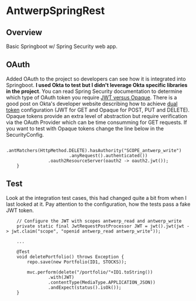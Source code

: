 # AntwerpSpringRest

## Overview
Basic Springboot w/ Spring Security web app. 


## OAuth
Added OAuth to the project so developers can see how it is integrated into Springboot. **I used Okta to test but I didn't leverage Okta specific libraries in the project**. You can read Spring Security documentation to determine which type of OAuth token you require [JWT versus Opaque](https://docs.spring.io/spring-security/site/docs/current/reference/html5/#oauth2). There is a good post on Okta's developer website describing how to achieve [dual token](https://developer.okta.com/blog/2020/08/07/spring-boot-remote-vs-local-tokens) configuration (JWT for GET and Opaque for POST, PUT and DELETE). Opaque tokens provide an extra level of abstraction but require verification via the OAuth Provider which can be time consumming for GET requests. If you want to test with Opaque tokens change the line below in the SecurityConfig. 

```
                .antMatchers(HttpMethod.DELETE).hasAuthority("SCOPE_antwerp_write")
                        .anyRequest().authenticated())
                .oauth2ResourceServer(oauth2 -> oauth2.jwt());
    }
```

## Test
Look at the integration test cases, this had changed quite a bit from when I last looked at it. Pay attention to the configuration, how the tests pass a fake JWT token.

```
	// Configure the JWT with scopes antwerp_read and antwerp_write
	private static final JwtRequestPostProcessor JWT = jwt().jwt(jwt -> jwt.claim("scope", "openid antwerp_read antwerp_write"));

	...
	
	@Test
	void deletePortfolio() throws Exception {
		repo.save(new Portfolio(ID1, STOCKS));

		mvc.perform(delete("/portfolio/"+ID1.toString())
				.with(JWT)
				.contentType(MediaType.APPLICATION_JSON))
				.andExpect(status().isOk());
	}
```
